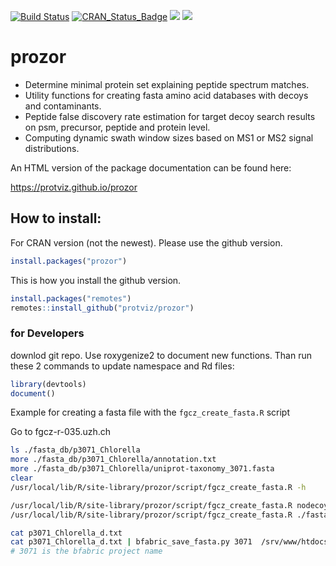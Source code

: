 [![Build Status](https://travis-ci.org/protViz/prozor.svg?branch=master)](https://travis-ci.org/protViz/prozor)
[![CRAN_Status_Badge](http://www.r-pkg.org/badges/version/prozor)](https://cran.r-project.org/package=prozor)
[![](http://cranlogs.r-pkg.org/badges/prozor)](https://cran.r-project.org/package=prozor)
[![](http://cranlogs.r-pkg.org/badges/grand-total/prozor)](https://cran.r-project.org/package=prozor)


# prozor

- Determine minimal protein set explaining peptide spectrum matches. 
- Utility functions for creating fasta amino acid databases with decoys and contaminants.
- Peptide false discovery rate estimation for target decoy search results on psm, precursor, peptide and protein level. 
- Computing dynamic swath window sizes based on MS1 or MS2 signal distributions.
 
An HTML version of the package documentation can be found here:

https://protviz.github.io/prozor

## How to install:
For CRAN version (not the newest). Please use the github version.

```r
install.packages("prozor")
```

This is how you install the github version.

```r
install.packages("remotes")
remotes::install_github("protviz/prozor")
```

### for Developers

downlod git repo. Use roxygenize2 to document new functions. Than run these 2 commands to update namespace and Rd files:

```r
library(devtools)
document()
```


Example for creating a fasta file with the `fgcz_create_fasta.R` script

Go to fgcz-r-035.uzh.ch


```bash
ls ./fasta_db/p3071_Chlorella
more ./fasta_db/p3071_Chlorella/annotation.txt
more ./fasta_db/p3071_Chlorella/uniprot-taxonomy_3071.fasta
clear
/usr/local/lib/R/site-library/prozor/script/fgcz_create_fasta.R -h

/usr/local/lib/R/site-library/prozor/script/fgcz_create_fasta.R nodecoy ./fasta_db/p3071_Chlorella -o /srv/www/htdocs/FASTA/
/usr/local/lib/R/site-library/prozor/script/fgcz_create_fasta.R ./fasta_db/p3071_Chlorella -o /srv/www/htdocs/FASTA/

cat p3071_Chlorella_d.txt
cat p3071_Chlorella_d.txt | bfabric_save_fasta.py 3071  /srv/www/htdocs/FASTA/fgcz_3071_Chlorella_d_20200604.fasta
# 3071 is the bfabric project name
```

